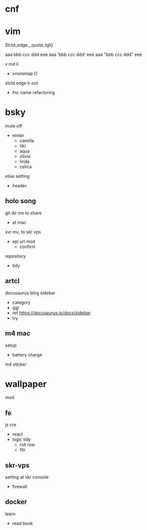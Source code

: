
# cnf


# vim

Slctd_edge__quote_tgl()

  aaa   bbb ccc ddd  eee
  aaa  'bbb ccc ddd' eee
  aaa  "bbb ccc ddd" eee

v md li
- vnoremap O 

slctd edge lr out
- fnc name refactoring


# bsky

mute off
- mmbr
  - camilla
  - tiki
  - aqua
  - olivia
  - linda
  - celica

elise setting
- header


## holo song

git dir mv to share
- at mac


svr mv, to skr vps
- api url mod
  - confirm


repository
- tidy


## artcl

docusaurus blog sidebar
- category
- ggl
- ref https://docusaurus.io/docs/sidebar
- try


## m4 mac

setup
- battery charge


m4 sticker


# wallpaper

mod


## fe

js cre
- react
- logic tidy
  - rslt row
  - fltr


## skr-vps

setting at skr console
- firewall


## docker

learn
- read book



